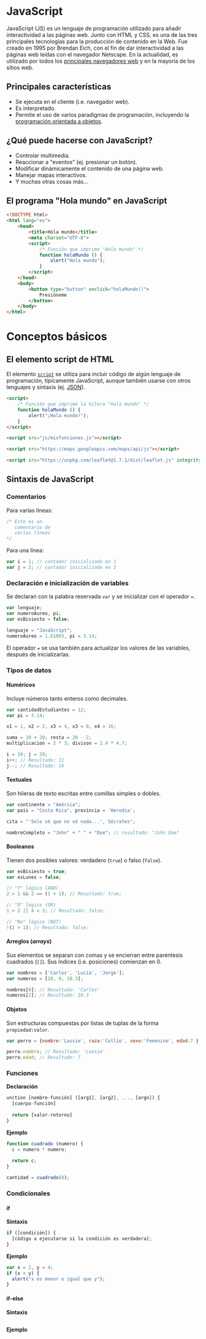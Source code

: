 # JavaScript
JavaScript (JS) es un lenguaje de programación utilizado para añadir interactividad a las páginas web. Junto con HTML y CSS, es una de las tres principales tecnologías para la producción de contenido en la Web. Fue creado en 1995 por Brendan Eich, con el fin de dar interactividad a las páginas web leídas con el navegador Netscape. En la actualidad, es utilizado por todos los [principales navegadores web](https://en.wikipedia.org/wiki/Usage_share_of_web_browsers) y en la mayoría de los sitios web.

## Principales características
* Se ejecuta en el cliente (i.e. navegador web).
* Es interpretado.
* Permite el uso de varios paradigmas de programación, incluyendo la [programación orientada a objetos](https://developer.mozilla.org/en-US/docs/Learn/JavaScript/Objects/Object-oriented_JS).

## ¿Qué puede hacerse con JavaScript?
* Controlar multimedia.
* Reaccionar a "eventos" (ej. presionar un botón).
* Modificar dinámicamente el contenido de una página web.
* Manejar mapas interactivos.
* Y muchas otras cosas más...

## El programa "Hola mundo" en JavaScript
```html
<!DOCTYPE html>
<html lang="es">
    <head>
        <title>Hola mundo</title>
        <meta charset="UTF-8"> 
        <script>
            /* Función que imprime "Hola mundo" */
            function holaMundo () {
                alert("Hola mundo");
            }        
        </script>
    </head>
    <body>
        <button type="button" onclick="holaMundo()">
            Presióneme
        </button>        
    </body>
</html>
```
# Conceptos básicos
## El elemento script de HTML
El elemento [```script```](https://developer.mozilla.org/en-US/docs/Web/HTML/Element/script) se utiliza para incluir código de algún lenguaje de programación, típicamente JavaScript, aunque también usarse con otros lenguajes y sintaxis (ej. [JSON](https://www.json.org/json-en.html)).

```html
<script>
    /* Función que imprime la hilera "Hola mundo" */
    function holaMundo () {
        alert("¡Hola mundo!");
    }        
</script>

<script src="js/misfunciones.js"></script>

<script src="https://maps.googleapis.com/maps/api/js"></script> 

<script src="https://unpkg.com/leaflet@1.7.1/dist/leaflet.js" integrity="sha512XQoYMqMTK8LvdxXYG3nZ448hOEQiglfqkJs1NOQV44cWnUrBc8PkAOcXy20w0vlaXaVUearIOBhiXZ5V3ynxwA==" crossorigin=""></script>
```

## Sintaxis de JavaScript
### Comentarios
Para varias líneas:
```javascript
/* Este es un
   comentario de
   varias líneas 
*/
```

Para una línea:
```javascript
var i = 1; // contador inicializado en 1       
var j = 2; // contador inicializado en 2 
```

### Declaración e inicialización de variables
Se declaran con la palabra reservada ```var``` y se inicializar con el operador ```=```.

```javascript
var lenguaje;
var numeroAureo, pi;
var esBisiesto = false;                                

lenguaje = "JavaScript";
numeroAureo = 1.61803, pi = 3.14;
```

El operador ```=``` se usa también para actualizar los valores de las variables, después de inicializarlas.

### Tipos de datos
#### Numéricos
Incluye números tanto enteros como decimales.

```javascript
var cantidadEstudiantes = 12;
var pi = 3.14;

x1 = 1, x2 = 2, x3 = 4, x3 = 8, x4 = 16;

suma = 10 + 20; resta = 20 - 2;
multiplicacion = 2 * 3; divison = 2.4 * 4.7;

i = 10; j = 20;
i++; // Resultado: 11
j--; // Resultado: 19
```

#### Textuales
Son hileras de texto escritas entre comillas simples o dobles.

```javascript
var continente = "América";
var pais = "Costa Rica", provincia = 'Heredia';

cita = "'Solo sé que no sé nada...', Sócrates";

nombreCompleto = "John" + " " + "Doe"; // resultado: "John Doe"   
```

#### Booleanos
Tienen dos posibles valores: verdadero (```true```) o falso (```false```).

```javascript
var esBisiesto = true;
var esLunes = false;

// "Y" lógico (AND)
2 > 1 && 2 == (1 + 1); // Resultado: true;

// "O" lógico (OR)
1 > 2 || 4 < 3; // Resultado: false;

// "No" lógico (NOT)
!(2 > 1); // Resultado: false;
```

#### Arreglos (*arrays*)
Sus elementos se separan con comas y se encierran entre paréntesis cuadrados (```[]```). Sus índices (i.e. posiciones) comienzan en 0.

```javascript
var nombres = ['Carlos', 'Lucía', 'Jorge'];
var numeros = [20, 9, 10.3];

nombres[0]; // Resultado: 'Carlos'
numeros[2]; // Resultado: 10.3
```

#### Objetos
Son estructuras compuestas por listas de tuplas de la forma ```propiedad:valor```.

```javascript
var perro = {nombre:'Lassie', raza:'Collie', sexo:'Femenino', edad:7 };       

perro.nombre; // Resultado: 'Lassie'
perro.edad; // Resultado: 7
```

### Funciones
**Declaración**

```javascript
unction [nombre-función] ([arg1], [arg2], ..., [argn]) {       
  [cuerpo-función]
  
  return [valor-retorno]
}
```

**Ejemplo**
```javascript
function cuadrado (numero) {
  c = numero * numero;
  
  return c;
}

cantidad = cuadrado(8);
```

### Condicionales
#### if

**Sintaxis**
```javascript
if ([condición]) {
  [código a ejecutarse si la condición es verdadera];       
}
```

**Ejemplo**
```javascript
var x = 2, y = 4;
if (x < y) {
  alert("x es menor o igual que y");
}
```

#### if-else

**Sintaxis**
```javascript

```

**Ejemplo**
```javascript

```
